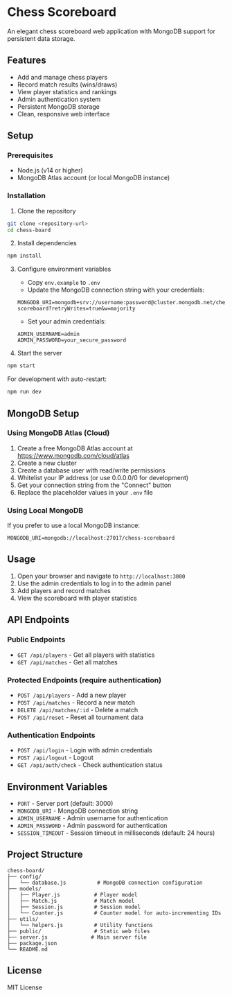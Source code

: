 # Chess Scoreboard

An elegant chess scoreboard web application with MongoDB support for persistent data storage.

## Features

- Add and manage chess players
- Record match results (wins/draws)
- View player statistics and rankings
- Admin authentication system
- Persistent MongoDB storage
- Clean, responsive web interface

## Setup

### Prerequisites

- Node.js (v14 or higher)
- MongoDB Atlas account (or local MongoDB instance)

### Installation

1. Clone the repository
```bash
git clone <repository-url>
cd chess-board
```

2. Install dependencies
```bash
npm install
```

3. Configure environment variables
   - Copy `env.example` to `.env`
   - Update the MongoDB connection string with your credentials:
   ```
   MONGODB_URI=mongodb+srv://username:password@cluster.mongodb.net/chess-scoreboard?retryWrites=true&w=majority
   ```
   - Set your admin credentials:
   ```
   ADMIN_USERNAME=admin
   ADMIN_PASSWORD=your_secure_password
   ```

4. Start the server
```bash
npm start
```

For development with auto-restart:
```bash
npm run dev
```

## MongoDB Setup

### Using MongoDB Atlas (Cloud)

1. Create a free MongoDB Atlas account at https://www.mongodb.com/cloud/atlas
2. Create a new cluster
3. Create a database user with read/write permissions
4. Whitelist your IP address (or use 0.0.0.0/0 for development)
5. Get your connection string from the "Connect" button
6. Replace the placeholder values in your `.env` file

### Using Local MongoDB

If you prefer to use a local MongoDB instance:
```
MONGODB_URI=mongodb://localhost:27017/chess-scoreboard
```

## Usage

1. Open your browser and navigate to `http://localhost:3000`
2. Use the admin credentials to log in to the admin panel
3. Add players and record matches
4. View the scoreboard with player statistics

## API Endpoints

### Public Endpoints
- `GET /api/players` - Get all players with statistics
- `GET /api/matches` - Get all matches

### Protected Endpoints (require authentication)
- `POST /api/players` - Add a new player
- `POST /api/matches` - Record a new match
- `DELETE /api/matches/:id` - Delete a match
- `POST /api/reset` - Reset all tournament data

### Authentication Endpoints
- `POST /api/login` - Login with admin credentials
- `POST /api/logout` - Logout
- `GET /api/auth/check` - Check authentication status

## Environment Variables

- `PORT` - Server port (default: 3000)
- `MONGODB_URI` - MongoDB connection string
- `ADMIN_USERNAME` - Admin username for authentication
- `ADMIN_PASSWORD` - Admin password for authentication
- `SESSION_TIMEOUT` - Session timeout in milliseconds (default: 24 hours)

## Project Structure

```
chess-board/
├── config/
│   └── database.js          # MongoDB connection configuration
├── models/
│   ├── Player.js           # Player model
│   ├── Match.js            # Match model
│   ├── Session.js          # Session model
│   └── Counter.js          # Counter model for auto-incrementing IDs
├── utils/
│   └── helpers.js          # Utility functions
├── public/                 # Static web files
├── server.js              # Main server file
├── package.json
└── README.md
```

## License

MIT License